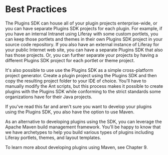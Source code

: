 # Best Practices [](id=best-practices)

The Plugins SDK can house all of your plugin projects enterprise-wide, or you
can have separate Plugins SDK projects for each plugin. For example, if you have
an internal Intranet using Liferay with some custom portlets, you can keep those
portlets and themes in their own Plugins SDK project in your source code
repository. If you also have an external instance of Liferay for your public
Internet web site, you can have a separate Plugins SDK that also has those
projects. Or, you can further separate your projects by having a different
Plugins SDK project for each portlet or theme project. 

It's also possible to use use the Plugins SDK as a simple cross-platform project
generator. Create a plugin project using the Plugins SDK and then copy the
resulting project folder to your IDE of choice. You'll have to manually modify
the Ant scripts, but this process makes it possible to create plugins with the
Plugins SDK while conforming to the strict standards some organizations have for
their Java projects.

If you've read this far and aren't sure you want to develop your plugins using
the Plugins SDK, you also have the option to use Maven.

As an alternative to developing plugins using the SDK, you can leverage the
Apache Maven build management framework. You'll be happy to know that we have
archetypes to help you build various types of plugins including Liferay
portlets, themes, and layout templates. 

To learn more about developing plugins using Maven, see Chapter 9. 
